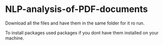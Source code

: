 # NLP-analysis-of-PDF-documents

Download all the files and have them in the same folder for it ro run.

To install packages used packages if you dont have them installed on your machine.
